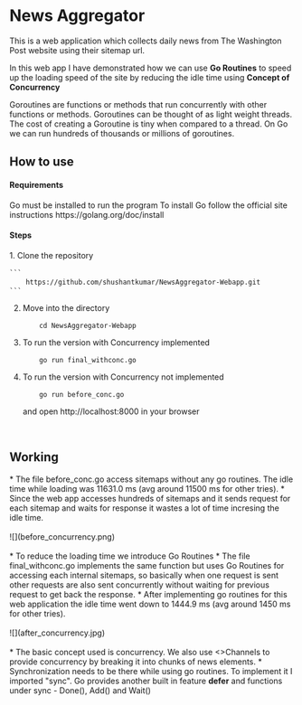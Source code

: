 # News Aggregator

This is a web application which collects daily news from The Washington Post website using their sitemap url.<br>

In this web app I have demonstrated how we can use <b>Go Routines</b> to speed up the loading speed of the site by reducing the idle time using <b>Concept of Concurrency</b><br>

Goroutines are functions or methods that run concurrently with other functions or methods. Goroutines can be thought of as light weight threads. The cost of creating a Goroutine is tiny when compared to a thread. On Go we can run hundreds of thousands or millions of goroutines.

<h2>How to use</h2>
<h4>Requirements</h4>
Go must be installed to run the program 
To install Go follow the official site instructions <a>https://golang.org/doc/install</a>

<h4>Steps</h4>
1. Clone the repository

    ```
        https://github.com/shushantkumar/NewsAggregator-Webapp.git
    ```
2. Move into the directory  
    
    ```
        cd NewsAggregator-Webapp
    ```       
3. To run the version with Concurrency implemented 

    ```
        go run final_withconc.go
    ``` 
4. To run the version with Concurrency not implemented 

    ```
        go run before_conc.go
    ```
   and open http://localhost:8000 in your browser  
<br>

<h2>Working</h2>
* The file before_conc.go access sitemaps without any go routines. The idle time while loading was 11631.0 ms (avg around 11500 ms for other tries).
* Since the web app accesses hundreds of sitemaps and it sends request for each sitemap and waits for response it wastes a lot of time incresing the idle time. 
<br><br>
![](before_concurrency.png)
<br><br>
* To reduce the loading time we introduce Go Routines 
* The file final_withconc.go implements the same function but uses Go Routines for accessing each internal sitemaps, so basically when one request is sent other requests are also sent concurrently without waiting for previous request to get back the response.
* After implementing go routines for this web application the idle time went down to 1444.9 ms (avg around 1450 ms for other tries).
<br><br>
![](after_concurrency.jpg)
<br><br>
* The basic concept used is concurrency. We also use <>Channels</b> to provide concurrency by breaking it into chunks of news elements. 
* Synchronization needs to be there while using go routines. To implement it I imported "sync". Go provides another built in feature <b>defer</b> and functions under sync - Done(), Add() and Wait() 


